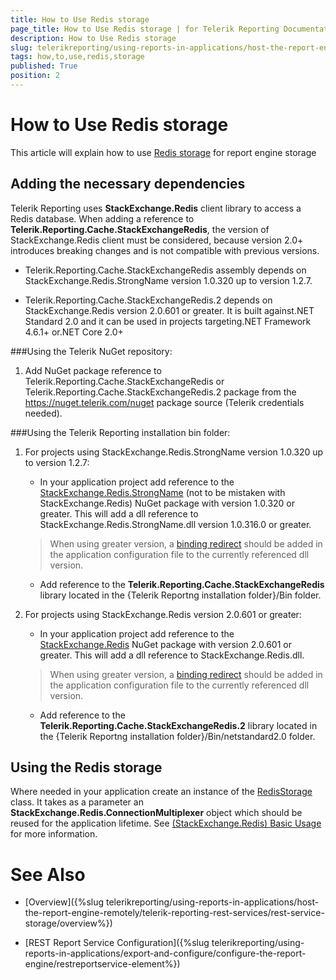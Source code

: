 ```yaml
---
title: How to Use Redis storage
page_title: How to Use Redis storage | for Telerik Reporting Documentation
description: How to Use Redis storage
slug: telerikreporting/using-reports-in-applications/host-the-report-engine-remotely/telerik-reporting-rest-services/rest-service-storage/how-to-use-redis-storage
tags: how,to,use,redis,storage
published: True
position: 2
---
```


# How to Use Redis storage



This article will explain how to use          [Redis storage](http://redis.io/)          for report engine storage       

## Adding the necessary dependencies

Telerik Reporting uses __StackExchange.Redis__ client library to access a Redis database.           When adding a reference to __Telerik.Reporting.Cache.StackExchangeRedis__, the version of StackExchange.Redis client must be considered,           because version 2.0+ introduces breaking changes and is not compatible with previous versions.         

* Telerik.Reporting.Cache.StackExchangeRedis assembly depends on StackExchange.Redis.StrongName version 1.0.320 up to version 1.2.7.             

* Telerik.Reporting.Cache.StackExchangeRedis.2 depends on StackExchange.Redis version 2.0.601 or greater.               It is built against.NET Standard 2.0 and it can be used in projects targeting.NET Framework 4.6.1+ or.NET Core 2.0+             

###Using the Telerik NuGet repository:

1. Add NuGet package reference to Telerik.Reporting.Cache.StackExchangeRedis or Telerik.Reporting.Cache.StackExchangeRedis.2 package from the https://nuget.telerik.com/nuget package source (Telerik credentials needed).                 

###Using the Telerik Reporting installation bin folder:

1. For projects using StackExchange.Redis.StrongName version 1.0.320 up to version 1.2.7:                 
   + In your application project add reference to the                        [StackExchange.Redis.StrongName](https://www.nuget.org/packages/StackExchange.Redis.StrongName)                        (not to be mistaken with StackExchange.Redis) NuGet package with version 1.0.320 or greater.                       This will add a dll reference to StackExchange.Redis.StrongName.dll version 1.0.316.0 or greater.                     

   >When using greater version, a  [binding redirect](https://msdn.microsoft.com/en-us/library/eftw1fys(v=vs.110).aspx)  should be added in the application configuration file to the currently referenced dll version.                       

   + Add reference to the                       __Telerik.Reporting.Cache.StackExchangeRedis__                     library located in the {Telerik Reportng installation folder}/Bin folder.                     

1. For projects using StackExchange.Redis version 2.0.601 or greater:                 
   + In your application project add reference to the                        [StackExchange.Redis](https://www.nuget.org/packages/StackExchange.Redis)                        NuGet package with version 2.0.601 or greater.                       This will add a dll reference to StackExchange.Redis.dll.                     

   >When using greater version, a  [binding redirect](https://msdn.microsoft.com/en-us/library/eftw1fys(v=vs.110).aspx)  should be added in the application configuration file to the currently referenced dll version.                       

   + Add reference to the                       __Telerik.Reporting.Cache.StackExchangeRedis.2__                     library located in the {Telerik Reportng installation folder}/Bin/netstandard2.0 folder.                     

## Using the Redis storage

Where needed in your application create an instance of the            [RedisStorage](/reporting/api/Telerik.Reporting.Cache.StackExchangeRedis.RedisStorage)            class. It takes as a parameter an __StackExchange.Redis.ConnectionMultiplexer__         object which should be reused for the application lifetime. See            [(StackExchange.Redis) Basic Usage](https://github.com/StackExchange/StackExchange.Redis/blob/master/docs/Basics.md)  for more information.         


# See Also

 

* [Overview]({%slug telerikreporting/using-reports-in-applications/host-the-report-engine-remotely/telerik-reporting-rest-services/rest-service-storage/overview%})

 

* [REST Report Service Configuration]({%slug telerikreporting/using-reports-in-applications/export-and-configure/configure-the-report-engine/restreportservice-element%})

